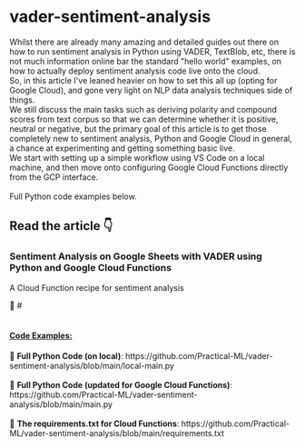 # vader-sentiment-analysis
Whilst there are already many amazing and detailed guides out there on how to run sentiment analysis in Python using VADER, TextBlob, etc, there is not much information online bar the standard "hello world" examples, on how to actually deploy sentiment analysis code live onto the cloud. <br>
So, in this article I've leaned heavier on how to set this all up (opting for Google Cloud), and gone very light on NLP data analysis techniques side of things.<br>
We still discuss the main tasks such as deriving polarity and compound scores from text corpus so that we can determine whether it is positive, neutral or negative, but the primary goal of this article is to get those completely new to sentiment analysis, Python and Google Cloud in general, a chance at experimenting and getting something basic live.<br>
We start with setting up a simple workflow using VS Code on a local machine, and then move onto configuring Google Cloud Functions directly from the GCP interface.<br>
<br>Full Python code examples below.

<h2>Read the article 👇</h2>

<h3> Sentiment Analysis on Google Sheets with VADER using Python and Google Cloud Functions</h3>
<p>A Cloud Function recipe for sentiment analysis</p>
📙 #
<br>
<br>
<ins><h4>Code Examples:</h4></ins>
📌 <strong>Full Python Code (on local)</strong>: https://github.com/Practical-ML/vader-sentiment-analysis/blob/main/local-main.py
<br>
<br>
📌 <strong>Full Python Code (updated for Google Cloud Functions)</strong>: https://github.com/Practical-ML/vader-sentiment-analysis/blob/main/main.py
<br>
<br>
📌 <strong>The requirements.txt for Cloud Functions</strong>: https://github.com/Practical-ML/vader-sentiment-analysis/blob/main/requirements.txt
<br>
<br>
